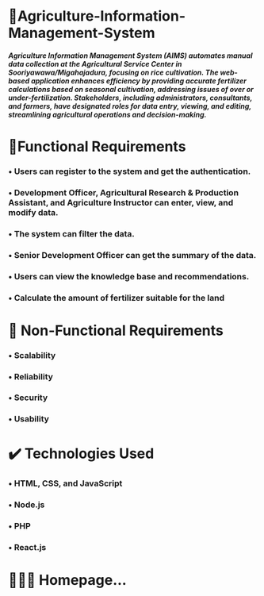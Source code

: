 ﻿#  🌾Agriculture-Information-Management-System
##### Agriculture Information Management System (AIMS) automates manual data collection at the Agricultural Service Center in Sooriyawawa/Migahajadura, focusing on rice cultivation. The web-based application enhances efficiency by providing accurate fertilizer calculations based on seasonal cultivation, addressing issues of over or under-fertilization. Stakeholders, including administrators, consultants, and farmers, have designated roles for data entry, viewing, and editing, streamlining agricultural operations and decision-making.

 #  📜Functional Requirements
 
   ###    • Users can register to the system and get the authentication.

   ###    • Development Officer, Agricultural Research & Production Assistant, and Agriculture Instructor  can enter, view, and modify data.

   ###    • The system can filter the data.

   ###    • Senior Development Officer can get the summary of the data.

   ###    • Users can view the knowledge base and recommendations.

   ###    • Calculate the amount of fertilizer suitable for the land

   # 📜 Non-Functional Requirements​
   ### • Scalability
   ### • Reliability
   ### • Security
   ### • Usability

   # ✔️ Technologies Used
   ###  • HTML, CSS, and JavaScript
   ###  • Node.js
   ###  • PHP
   ###  • React.js

   # 🧑🏼‍🌾 Homepage...
  

   
   
